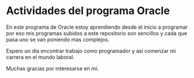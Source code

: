 # Actividades del programa Oracle

En este programa de Oracle estoy aprendiendo desde el inicio a programar
por eso mis programas subidos a este repositorio son sencillos y cada que pasa uno
se van poniendo mas complejos.

Espero un dia encontrar trabajo como programador y así comenzar mi carrera en el mundo laboral.

Muchas gracias por interesarse en mi.
